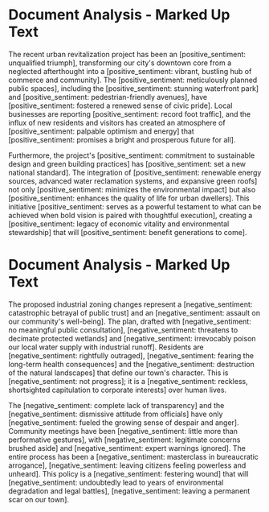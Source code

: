 # Document Analysis - Marked Up Text

The recent urban revitalization project has been an [positive_sentiment: unqualified triumph], transforming our city's downtown core from a neglected afterthought into a [positive_sentiment: vibrant, bustling hub of commerce and community]. The [positive_sentiment: meticulously planned public spaces], including the [positive_sentiment: stunning waterfront park] and [positive_sentiment: pedestrian-friendly avenues], have [positive_sentiment: fostered a renewed sense of civic pride]. Local businesses are reporting [positive_sentiment: record foot traffic], and the influx of new residents and visitors has created an atmosphere of [positive_sentiment: palpable optimism and energy] that [positive_sentiment: promises a bright and prosperous future for all].

Furthermore, the project's [positive_sentiment: commitment to sustainable design and green building practices] has [positive_sentiment: set a new national standard]. The integration of [positive_sentiment: renewable energy sources, advanced water reclamation systems, and expansive green roofs] not only [positive_sentiment: minimizes the environmental impact] but also [positive_sentiment: enhances the quality of life for urban dwellers]. This initiative [positive_sentiment: serves as a powerful testament to what can be achieved when bold vision is paired with thoughtful execution], creating a [positive_sentiment: legacy of economic vitality and environmental stewardship] that will [positive_sentiment: benefit generations to come].

# Document Analysis - Marked Up Text

The proposed industrial zoning changes represent a [negative_sentiment: catastrophic betrayal of public trust] and an [negative_sentiment: assault on our community's well-being]. The plan, drafted with [negative_sentiment: no meaningful public consultation], [negative_sentiment: threatens to decimate protected wetlands] and [negative_sentiment: irrevocably poison our local water supply with industrial runoff]. Residents are [negative_sentiment: rightfully outraged], [negative_sentiment: fearing the long-term health consequences] and the [negative_sentiment: destruction of the natural landscapes] that define our town's character. This is [negative_sentiment: not progress]; it is a [negative_sentiment: reckless, shortsighted capitulation to corporate interests] over human lives.

The [negative_sentiment: complete lack of transparency] and the [negative_sentiment: dismissive attitude from officials] have only [negative_sentiment: fueled the growing sense of despair and anger]. Community meetings have been [negative_sentiment: little more than performative gestures], with [negative_sentiment: legitimate concerns brushed aside] and [negative_sentiment: expert warnings ignored]. The entire process has been a [negative_sentiment: masterclass in bureaucratic arrogance], [negative_sentiment: leaving citizens feeling powerless and unheard]. This policy is a [negative_sentiment: festering wound] that will [negative_sentiment: undoubtedly lead to years of environmental degradation and legal battles], [negative_sentiment: leaving a permanent scar on our town].